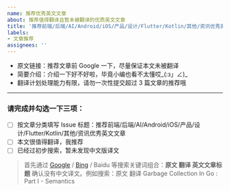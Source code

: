 ```yaml
---
name: 推荐优秀英文文章
about: 推荐值得翻译且暂未被翻译的优质英文文章
title: '推荐前端/后端/AI/Android/iOS/产品/设计/Flutter/Kotlin/其他/资讯优秀英文文章'
labels:
- 文章推荐
assignees: ''
---
```


- 原文链接：推荐文章前 Google 一下，尽量保证本文未被翻译
- 简要介绍：介绍一下好不好啦，毕竟小编也看不太懂哎_(:з」∠)_
- 翻译计划处理能力有限，请勿一次性提交超过 3 篇文章的推荐哦

---

### 请完成并勾选一下三项：

* [ ] 按文章分类填写 Issue 标题：推荐前端/后端/AI/Android/iOS/产品/设计/Flutter/Kotlin/其他/资讯优秀英文文章
* [ ] 本文很值得翻译，我推荐
* [ ] 已经过初步搜索，暂未发现中文版译文

> 首先通过 [Google](https://google.com) / [Bing](https://bing.com) / Baidu 等搜索关键词组合：**原文 翻译 英文文章标题** 确认没有中文译文。例如搜索：原文 翻译 Garbage Collection In Go : Part I - Semantics
